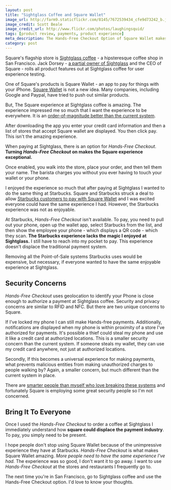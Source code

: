 ```yaml
---
layout: post
title: "Sightglass Coffee and Square Wallet"
image_url: http://farm9.staticflickr.com/8145/7672539434_cfe9d73242_b.jpg
image_credit: Scott Beale
image_credit_url: http://www.flickr.com/photos/laughingsquid/
tags: [product review, payments, product experience]
meta_description: The Hands-Free Checkout Option of Square Wallet makes the purchasing experience at Sightglass coffee amazing.
category: post
---
```


Square's flagship store is [Sightglass coffee][1] - a hipsteresque coffee shop in San Francisco. Jack Dorsey - [a partial owner of Sightglass][5] and the CEO of Square - rolls all product features out at Sightglass coffee for user experience testing.

One of Square's products is Square Wallet - an app to pay for things with your iPhone. [Square Wallet][3] is not a new idea. Many companies, including Google and Paypal, have tried to push out similar products.

But, The Square experience at Sightglass coffee is amazing. The experience impressed me so much that I want the experience to be everywhere. It is an [order-of-magnitude better than the current system][2].

After downloading the app you enter your credit card information and then a list of stores that accept Square wallet are displayed. You then click pay. This isn't the amazing experience.

When paying at Sightglass, there is an option for _Hands-Free Checkout_. __Turning _Hands-Free Checkout_ on makes the Square experience exceptional.__

Once enabled, you walk into the store, place your order, and then tell them your name. The barista charges you without you ever having to touch your wallet or your phone. 

I enjoyed the experience so much that after paying at Sightglass I wanted to do the same thing at Starbucks. Square and Starbucks struck a deal to allow [Starbucks customers to pay with Square Wallet][6] and I was excited everyone could have the same experience I had. However, the Starbucks experience was not as enjoyable.

At Starbucks, _Hands-Free Checkout_ isn't available. To pay, you need to pull out your phone, open up the wallet app, select Starbucks from the list, and then show the employee your phone - which displays a QR code - which they scan. __The Starbucks experience lacks the magic I enjoyed at Sightglass.__ I still have to reach into my pocket to pay. This experience doesn't displace the traditional payment system.

Removing all the Point-of-Sale systems Starbucks uses would be expensive, but necessary, if everyone wanted to have the same enjoyable experience at Sightglass.

## Security Concerns
_Hands-Free Checkout_ uses geolocation to identify your Phone is close enough to authorize a payment at Sightglass coffee. Security and privacy concerns are similar to RFID and NFC. But there are two unique concerns to Square.

If I've locked my phone I can still make Hands-free payments. Additionally, notifications are displayed when my phone is within proximity of a store I've authorized for payments. It's possible a thief could steal my phone and use it like a credit card at authorized locations. This is a smaller security concern than the current system. If someone steals my wallet, they can use my credit card anywhere, not just at authorized locations.

Secondly, If this becomes a universal experience for making payments, what prevents malicious entities from making unauthorized charges to people walking by? Again, a smaller concern, but much different than the current system in place.

There are [smarter people than myself who love breaking these systems][4] and fortunately Square is employing some great security people so I'm not concerned.

## Bring It To Everyone

Once I used the _Hands-Free Checkout_ to order a coffee at Sightglass I immediately understand how __square could displace the payment industry__. To pay, you simply need to be present.

I hope people don't stop using Square Wallet because of the unimpressive experience they have at Starbucks. _Hands-Free Checkout_ is what makes Square Wallet amazing. _More people need to have the same experience I've had._ The experience was so good, I don't want it to go away. I want to use _Hands-Free Checkout_ at the stores and restaurants I frequently go to.

The next time you're in San Francisco, go to Sightglass coffee and use the Hands-Free Checkout option. I'd love to know your thoughts.

[1]: http://sightglasscoffee.com/
[2]: http://techcrunch.com/2013/01/20/ben-horowitz-at-dld/ "Order of Magnitude"
[3]: https://itunes.apple.com/us/app/square-wallet/id455018546?mt=8
[4]: https://twitter.com/KrisPaget
[5]: http://www.joshclemence.com/why-jack-dorsey-invested-in-sightglass-coffee/
[6]: http://bits.blogs.nytimes.com/2013/01/03/starbucks-square-mobile-credit-card-reader/
